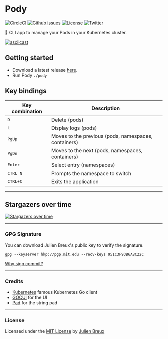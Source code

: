 # Pody

[![CircleCI](https://circleci.com/gh/JulienBreux/pody.svg?style=svg&circle-token=0a3523b14c7004814d4b057db4efe6840dc58e3a)](https://circleci.com/gh/JulienBreux/pody) [![Github issues](https://img.shields.io/github/issues/JulienBreux/pody.svg)](https://github.com/JulienBreux/pody/issues) [![License](https://img.shields.io/github/license/JulienBreux/pody.svg)](https://github.com/JulienBreux/pody/blob/master/LICENSE) [![Twitter](https://img.shields.io/twitter/follow/JulienBreux.svg)](https://twitter.com/JulienBreux)

👾 CLI app to manage your Pods in your Kubernetes cluster.

[![asciicast](https://asciinema.org/a/iMy1llucylhVslRIxZGrnmk9L.png)](https://asciinema.org/a/iMy1llucylhVslRIxZGrnmk9L)

## Getting started

- Download a latest release [here](https://github.com/JulienBreux/pody/releases).
- Run Pody `./pody`

## Key bindings
 Key combination | Description
---|---
<kbd>D</kbd>|Delete (pods)
<kbd>L</kbd>|Display logs (pods)
<kbd>PgUp</kbd>|Moves to the previous (pods, namespaces, containers)
<kbd>PgDn</kbd>|Moves to the next  (pods, namespaces, containers)
<kbd>Enter</kbd>|Select entry (namespaces)
<kbd>CTRL N</kbd>|Prompts the namespace to switch
<kbd>CTRL+C</kbd>|Exits the application

---

## Stargazers over time		

[![Stargazers over time](https://starcharts.herokuapp.com/JulienBreux/pody.svg)](https://starcharts.herokuapp.com/JulienBreux/pody)	

---

### GPG Signature

You can download Julien Breux's public key to verify the signature.

    gpg --keyserver hkp://pgp.mit.edu --recv-keys 951C3F93B6A8C22C

[Why sign commit?](https://julienbreux.uk/git-users-it-s-time-to-sign-your-commits-2eef5e51cce2)

---

### Credits
* [Kubernetes](https://kubernetes.io/) famous Kubernetes Go client
* [GOCUI](https://github.com/jroimartin/gocui) for the UI
* [Pad](https://github.com/willf/pad) for the string pad

---

### License

Licensed under the [MIT License](https://julienbreux.github.io/license/) by [Julien Breux](https://github.com/JulienBreux)
